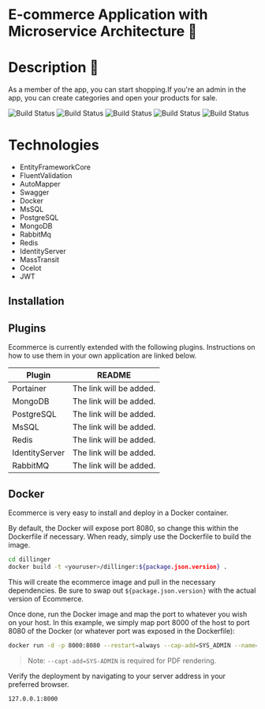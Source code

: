 # E-commerce Application with Microservice Architecture :wave:	

# Description :speech_balloon:	

As a member of the app, you can start shopping.If you're an admin in the app, you can create categories and open your products for sale.

![Build Status](https://img.shields.io/github/checks-status/iamyasinkaya/ECOM_PROJECT/main?style=for-the-badge)
![Build Status](https://img.shields.io/readthedocs/readme?style=for-the-badge)
![Build Status](https://img.shields.io/github/downloads-pre/iamyasinkaya/ECOM_PROJECT/1.0.0/total?style=for-the-badge)
![Build Status](https://img.shields.io/github/directory-file-count/iamyasinkaya/ECOM_PROJECT?style=for-the-badge)
![Build Status](https://img.shields.io/apm/l/readme?style=for-the-badge)






# Technologies
- EntityFrameworkCore
- FluentValidation
- AutoMapper
- Swagger
- Docker
- MsSQL
- PostgreSQL
- MongoDB
- RabbitMq
- Redis
- IdentityServer
- MassTransit
- Ocelot
- JWT

## Installation

## Plugins

Ecommerce is currently extended with the following plugins.
Instructions on how to use them in your own application are linked below.

| Plugin | README |
| ------ | ------ |
| Portainer | The link will be added.|
| MongoDB | The link will be added. |
| PostgreSQL | The link will be added. |
| MsSQL | The link will be added. |
| Redis | The link will be added.|
| IdentityServer | The link will be added. |
| RabbitMQ | The link will be added. |

## Docker

Ecommerce is very easy to install and deploy in a Docker container.

By default, the Docker will expose port 8080, so change this within the
Dockerfile if necessary. When ready, simply use the Dockerfile to
build the image.

```sh
cd dillinger
docker build -t <youruser>/dillinger:${package.json.version} .
```

This will create the ecommerce image and pull in the necessary dependencies.
Be sure to swap out `${package.json.version}` with the actual
version of Ecommerce.

Once done, run the Docker image and map the port to whatever you wish on
your host. In this example, we simply map port 8000 of the host to
port 8080 of the Docker (or whatever port was exposed in the Dockerfile):

```sh
docker run -d -p 8000:8080 --restart=always --cap-add=SYS_ADMIN --name=ecommerce <youruser>/ecommerce:${package.json.version}
```

> Note: `--capt-add=SYS-ADMIN` is required for PDF rendering.

Verify the deployment by navigating to your server address in
your preferred browser.

```sh
127.0.0.1:8000
```






